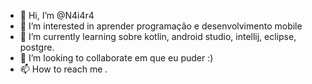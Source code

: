 - 👋 Hi, I’m @N4i4r4
- 👀 I’m interested in  aprender programação e desenvolvimento mobile
- 🌱 I’m currently learning  sobre kotlin, android studio, intellij, eclipse,  postgre.
- 💞️ I’m looking to collaborate em que eu puder :)
- 📫 How to reach me .

<!---
N4i4r4/N4i4r4 is a ✨ special ✨ repository because its `README.md` (this file) appears on your GitHub profile.
You can click the Preview link to take a look at your changes.
--->
